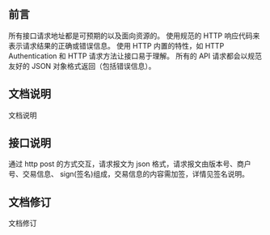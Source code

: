 ## 前言  

所有接口请求地址都是可预期的以及面向资源的。
使用规范的 HTTP 响应代码来表示请求结果的正确或错误信息。
使用 HTTP 内置的特性，如 HTTP Authentication 和 HTTP 请求方法让接口易于理解。
所有的 API 请求都会以规范友好的 JSON 对象格式返回（包括错误信息）。

## 文档说明 

文档说明   

## 接口说明 

通过 http post 的方式交互，请求报文为 json 格式，请求报文由版本号、商户 号、交易信息、 sign(签名)组成，交易信息的内容需加签，详情见签名说明。

## 文档修订 

文档修订
